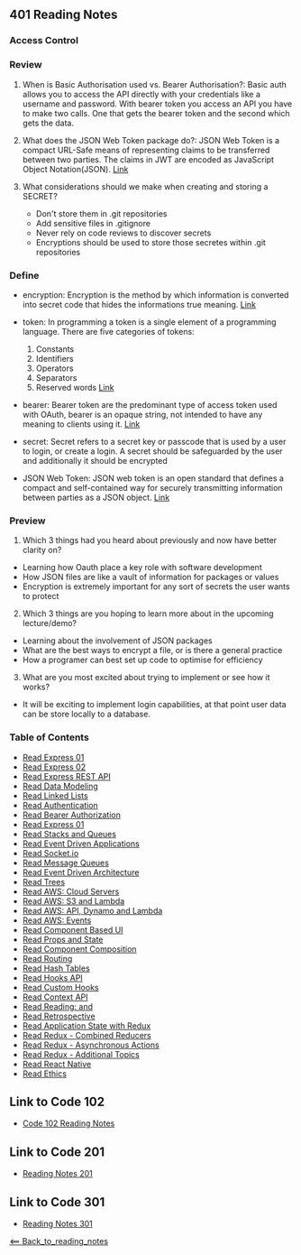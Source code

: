 ## 401 Reading Notes

### Access Control

### Review
1. When is Basic Authorisation used vs. Bearer Authorisation?: Basic auth allows you to access the API directly with your credentials like a username and password. With bearer token you access an API you have to make two calls. One that gets the bearer token and the second which gets the data.

2. What does the JSON Web Token package do?: JSON Web Token is a compact URL-Safe means of representing claims to be transferred between two parties. The claims in JWT are encoded as JavaScript Object Notation(JSON). [Link](https://www.npmjs.com/package/json-web-token)

3. What considerations should we make when creating and storing a SECRET?
    * Don't store them in .git repositories
    * Add sensitive files in .gitignore
    * Never rely on code reviews to discover secrets
    * Encryptions should be used to store those secretes within .git repositories

### Define
- encryption: Encryption is the method by which information is converted into secret code that hides the informations true meaning. [Link](https://searchsecurity.techtarget.com/definition/encryption#:~:text=Encryption%20is%20the%20method%20by,encrypted%20data%20is%20called%20ciphertext.
)
- token: In programming a token is a single element of a programming language. There are five categories of tokens: 
    1. Constants 
    2. Identifiers
    3. Operators
    4. Separators
    5. Reserved words
[Link](https://techterms.com/definition/token#:~:text=In%20programming%2C%20a%20token%20is,%2C%20and%205%20reserved%20words.&text=Operators%2C%20such%20as%20%2B%2C%20%2D,of%20nearly%20all%20programming%20languages.)


- bearer: Bearer token are the predominant type of access token used with OAuth, bearer is an opaque string, not intended to have any meaning to clients using it. [Link](https://oauth.net/2/bearer-tokens/#:~:text=Bearer%20Tokens%20are%20the%20predominant,such%20as%20JSON%20Web%20Tokens.)

- secret: Secret refers to a secret key or passcode that is used by a user to login, or create a login. A secret should be safeguarded by the user and additionally it should be encrypted
- JSON Web Token: JSON web token is an open standard that defines a compact and self-contained way for securely transmitting information between parties as a JSON  object. [Link](https://jwt.io/introduction)

### Preview
1. Which 3 things had you heard about previously and now have better clarity on?
- Learning how Oauth place a key role with software development
- How JSON files are like a vault of information for packages or values
- Encryption is extremely important for any sort of secrets the user wants to protect

2. Which 3 things are you hoping to learn more about in the upcoming lecture/demo?
- Learning about the involvement of JSON packages
- What are the best ways to encrypt a file, or is there a general practice
- How a programer can best set up code to optimise for efficiency 

3. What are you most excited about trying to implement or see how it works?
- It will be exciting to implement login capabilities, at that point user data can be store locally to a database. 

### Table of Contents
- [Read Express 01](01_Reading.md)
- [Read Express 02](02_Reading.md)
- [Read Express REST API](03_Reading.md)
- [Read Data Modeling](04_Reading.md)
- [Read Linked Lists](05_Reading.md)
- [Read Authentication](06_Reading.md)
- [Read Bearer Authorization](07_Reading.md)
- [Read Express 01](09_Reading.md)
- [Read Stacks and Queues](10_Reading.md)
- [Read Event Driven Applications](11_Reading.md)
- [Read Socket.io](12_Reading.md)
- [Read Message Queues](13_Reading.md)
- [Read Event Driven Architecture](14_Reading.md)
- [Read Trees](15_Reading.md)
- [Read AWS: Cloud Servers](16_Reading.md)
- [Read AWS: S3 and Lambda](17_Reading.md)
- [Read AWS: API, Dynamo and Lambda](18_Reading.md)
- [Read AWS: Events](19_Reading.md)
- [Read Component Based UI](26_Reading.md)
- [Read Props and State](27_Reading.md)
- [Read Component Composition](28_Reading.md)
- [Read Routing](29_Reading.md)
- [Read Hash Tables](30_Reading.md)
- [Read Hooks API](31_Reading.md)
- [Read Custom Hooks](32_Reading.md)
- [Read Context API](33_Reading.md)
- [Read Reading: <Login /> and <Auth />](34_Reading.md)
- [Read Retrospective](35_Reading.md)
- [Read Application State with Redux](36_Reading.md)
- [Read Redux - Combined Reducers](37_Reading.md)
- [Read Redux - Asynchronous Actions](38_Reading.md)
- [Read Redux - Additional Topics](39_Reading.md)
- [Read React Native](41_Reading.md)
- [Read Ethics](42_Reading.md)

## Link to Code 102
- [Code 102 Reading Notes](https://jtaisey389.github.io/reading-notes/)

## Link to Code 201
- [Reading Notes 201](https://jtaisey389.github.io/reading-notes201.md/)

## Link to Code 301
- [Reading Notes 301](jtaisey389.github.io/reading-notes301.md/)

[<== Back_to_reading_notes](jtaisey389.github.io/401_readingnotes.md/)